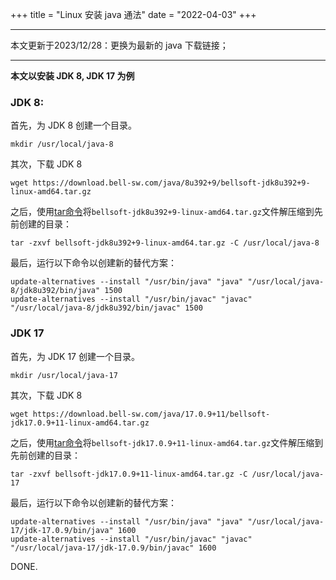 +++
title = "Linux 安装 java 通法"
date = "2022-04-03"
+++

---

本文更新于2023/12/28：更换为最新的 java 下载链接；

---

**本文以安装 JDK 8, JDK 17 为例**

### JDK 8:

首先，为 JDK 8 创建一个目录。

```
mkdir /usr/local/java-8
```

其次，下载 JDK 8

```
wget https://download.bell-sw.com/java/8u392+9/bellsoft-jdk8u392+9-linux-amd64.tar.gz
```

之后，使用[tar命令](http://www.runoob.com/linux/linux-comm-tar.html)将`bellsoft-jdk8u392+9-linux-amd64.tar.gz`文件解压缩到先前创建的目录：

```
tar -zxvf bellsoft-jdk8u392+9-linux-amd64.tar.gz -C /usr/local/java-8
```

最后，运行以下命令以创建新的替代方案：

```
update-alternatives --install "/usr/bin/java" "java" "/usr/local/java-8/jdk8u392/bin/java" 1500
update-alternatives --install "/usr/bin/javac" "javac" "/usr/local/java-8/jdk8u392/bin/javac" 1500
```

### JDK 17

首先，为 JDK 17 创建一个目录。

```
mkdir /usr/local/java-17
```

其次，下载 JDK 8

```
wget https://download.bell-sw.com/java/17.0.9+11/bellsoft-jdk17.0.9+11-linux-amd64.tar.gz
```

之后，使用[tar命令](http://www.runoob.com/linux/linux-comm-tar.html)将`bellsoft-jdk17.0.9+11-linux-amd64.tar.gz`文件解压缩到先前创建的目录：

```
tar -zxvf bellsoft-jdk17.0.9+11-linux-amd64.tar.gz -C /usr/local/java-17
```

最后，运行以下命令以创建新的替代方案：

```
update-alternatives --install "/usr/bin/java" "java" "/usr/local/java-17/jdk-17.0.9/bin/java" 1600
update-alternatives --install "/usr/bin/javac" "javac" "/usr/local/java-17/jdk-17.0.9/bin/javac" 1600
```

DONE.
